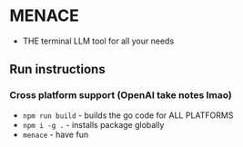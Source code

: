 # MENACE

* THE terminal LLM tool for all your needs

## Run instructions

### Cross platform support (OpenAI take notes lmao)

* `npm run build` - builds the go code for ALL PLATFORMS
* `npm i -g .` - installs package globally
* `menace` - have fun
